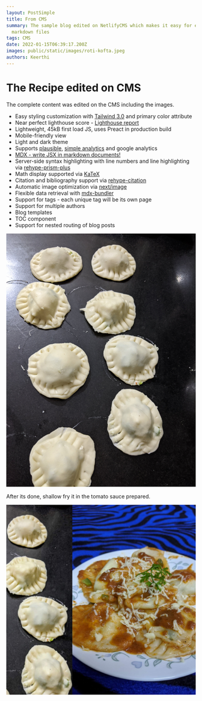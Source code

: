 ```yaml
---
layout: PostSimple
title: From CMS
summary: The sample blog edited on NetlifyCMS which makes it easy for editing
  markdown files
tags: CMS
date: 2022-01-15T06:39:17.200Z
images: public/static/images/roti-kofta.jpeg
authors: Keerthi
---
```

# The Recipe edited on CMS

The complete content was edited on the CMS including the images.

* Easy styling customization with [Tailwind 3.0](https://tailwindcss.com/blog/tailwindcss-v3) and primary color attribute
* Near perfect lighthouse score - [Lighthouse report](https://www.webpagetest.org/result/210111_DiC1_08f3670c3430bf4a9b76fc3b927716c5/)
* Lightweight, 45kB first load JS, uses Preact in production build
* Mobile-friendly view
* Light and dark theme
* Supports [plausible](https://plausible.io/), [simple analytics](https://simpleanalytics.com/) and google analytics
* [MDX - write JSX in markdown documents!](https://mdxjs.com/)
* Server-side syntax highlighting with line numbers and line highlighting via [rehype-prism-plus](https://github.com/timlrx/rehype-prism-plus)
* Math display supported via [KaTeX](https://katex.org/)
* Citation and bibliography support via [rehype-citation](https://github.com/timlrx/rehype-citation)
* Automatic image optimization via [next/image](https://nextjs.org/docs/basic-features/image-optimization)
* Flexible data retrieval with [mdx-bundler](https://github.com/kentcdodds/mdx-bundler)
* Support for tags - each unique tag will be its own page
* Support for multiple authors
* Blog templates
* TOC component
* Support for nested routing of blog posts

![Ravioli](public/static/images/ravioli-making.jpeg "Ravioli in the making")

After its done, shallow fry it in the tomato sauce prepared.

![](public/static/images/ravioli.jpeg)